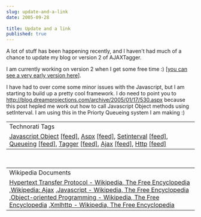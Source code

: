 ```yaml
---
slug: update-and-a-link
date: 2005-09-28
 
title: Update and a link
published: true
---
```

A lot of stuff has been happening recently, and I haven't had much of a chance to update my blog or version 2 of AJAXTagger.<p />I am currently working on version 2 when I get some free time :)   [<a href="http://www.kinlan.co.uk/AjaxExperiments/AjaxTag2" title="Ajax Tagger Version 2">you can see a very early version here</a>].<p />I have had to over come some minor issues with the Javascript, but I am starting to build up a pretty cool framework.  I do need to point you to <a href="http://blog.dreamprojections.com/archive/2005/01/17/530.aspx">http://blog.dreamprojections.com/archive/2005/01/17/530.aspx</a> because this post hepled me work out how to call Javascript Object methods using setInterval.  I am using this in the Priorty Queueing system I am making :)<p /><table class="TechnoratiHead TagHeader">
<tr><td>Technorati Tags</td></tr>
<tr class="Technorati"><td>
<a href="https://paul.kinlan.me/tags/Javascript%20Object" class="Tag" rel="tag">Javascript Object</a> <a href="http://feeds.technorati.com/feed/posts/tag/Javascript%20Object" class="Tag">[feed]</a>, <a href="https://paul.kinlan.me/tags/Aspx" class="Tag" rel="tag">Aspx</a> <a href="http://feeds.technorati.com/feed/posts/tag/Aspx" class="Tag">[feed]</a>, <a href="https://paul.kinlan.me/tags/Setinterval" class="Tag" rel="tag">Setinterval</a> <a href="http://feeds.technorati.com/feed/posts/tag/Setinterval" class="Tag">[feed]</a>, <a href="https://paul.kinlan.me/tags/Queueing" class="Tag" rel="tag">Queueing</a> <a href="http://feeds.technorati.com/feed/posts/tag/Queueing" class="Tag">[feed]</a>, <a href="https://paul.kinlan.me/tags/Tagger" class="Tag" rel="tag">Tagger</a> <a href="http://feeds.technorati.com/feed/posts/tag/Tagger" class="Tag">[feed]</a>, <a href="https://paul.kinlan.me/tags/Ajax" class="Tag" rel="tag">Ajax</a> <a href="http://feeds.technorati.com/feed/posts/tag/Ajax" class="Tag">[feed]</a>, <a href="https://paul.kinlan.me/tags/Http" class="Tag" rel="tag">Http</a> <a href="http://feeds.technorati.com/feed/posts/tag/Http" class="Tag">[feed]</a>
</td></tr>
</table><br /><table class="TechnoratiHead TagHeader">
<tr><td>Wikipedia Documents</td></tr>
<tr class="Technorati"><td>
<a href="http://en.wikipedia.org/wiki/HTTP">Hypertext Transfer Protocol - Wikipedia, The Free Encyclopedia</a> ,<a href="http://en.wikipedia.org/wiki/AJAX">Wikipedia: Ajax</a> ,<a href="http://en.wikipedia.org/wiki/JavaScript">Javascript - Wikipedia, The Free Encyclopedia</a> ,<a href="http://en.wikipedia.org/wiki/Object_oriented">Object-oriented Programming - Wikipedia, The Free Encyclopedia</a> ,<a href="http://en.wikipedia.org/wiki/XMLHttpRequest">Xmlhttp - Wikipedia, The Free Encyclopedia</a>
</td></tr>
</table><div class="blogger-post-footer"><img class="posterous_download_image" src="https://blogger.googleusercontent.com/tracker/8109338-112793692390245237?l=www.kinlan.co.uk%2Findex.html" height="1" alt="" width="1" /></div>

